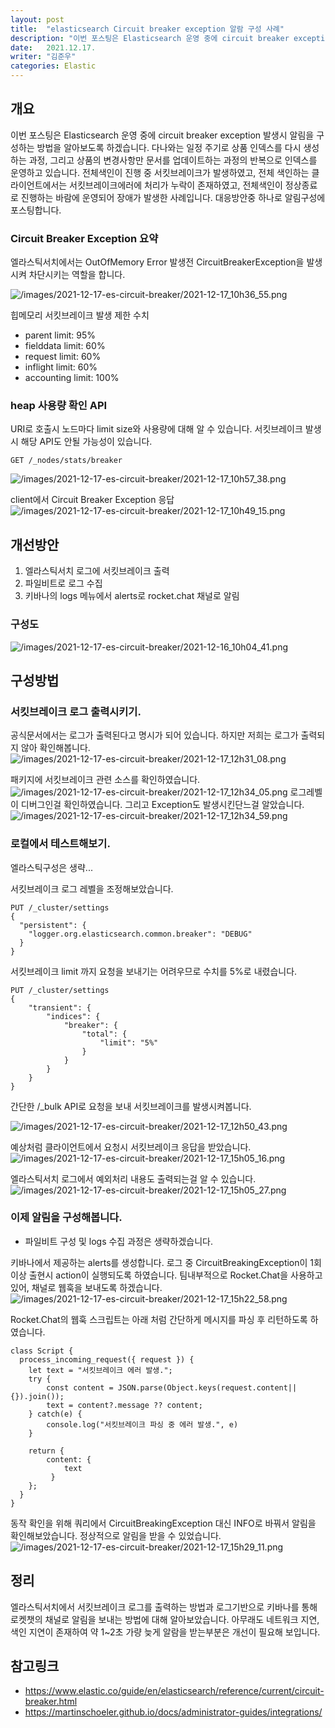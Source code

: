 ```yaml
---
layout: post
title:  "elasticsearch Circuit breaker exception 알람 구성 사례"
description: "이번 포스팅은 Elasticsearch 운영 중에 circuit breaker exception 발생시 알림을 구성하는 방법을 알아보도록 하겠습니다. 다나와는 일정 주기로 상품 인덱스를 다시 생성하는 과정, 그리고 상품의 변경사항만 문서를 업데이트하는 과정의 반복으로 인덱스를 운영하고 있습니다. 전체색인이 진행 중 서킷브레이크가 발생하였고, 전체 색인하는 클라이언트에서는  서킷브레이크에러에 처리가 누락이 존재하였고, 전체색인이 정상종료로 진행하는 바람에 운영되어 장애가 발생한 사례입니다. 대응방안중 하나로 알림구성에 포스팅합니다." 
date:   2021.12.17.
writer: "김준우"  
categories: Elastic 
---
```

## 개요
이번 포스팅은 Elasticsearch 운영 중에 circuit breaker exception 발생시 알림을 구성하는 방법을 알아보도록 하겠습니다. 다나와는 일정 주기로 상품 인덱스를 다시 생성하는 과정, 그리고 상품의 변경사항만 문서를 업데이트하는 과정의 반복으로 인덱스를 운영하고 있습니다. 전체색인이 진행 중 서킷브레이크가 발생하였고, 전체 색인하는 클라이언트에서는  서킷브레이크에러에 처리가 누락이 존재하였고, 전체색인이 정상종료로 진행하는 바람에 운영되어 장애가 발생한 사례입니다. 대응방안중 하나로 알림구성에 포스팅합니다.


### Circuit Breaker Exception 요약

엘라스틱서치에서는 OutOfMemory Error 발생전 CircuitBreakerException을 발생시켜 차단시키는 역할을 합니다. 

![/images/2021-12-17-es-circuit-breaker/2021-12-17_10h36_55.png](/images/2021-12-17-es-circuit-breaker/2021-12-17_10h36_55.png)

힙메모리 서킷브레이크 발생 제한 수치
- parent limit: 95%
- fielddata limit: 60%
- request limit: 60%
- inflight limit: 60%
- accounting limit: 100%


### heap 사용량 확인 API
URI로 호출시 노드마다 limit size와 사용량에 대해 알 수 있습니다. 서킷브레이크 발생시 해당 API도 안될 가능성이 있습니다.
```
GET /_nodes/stats/breaker
```
![/images/2021-12-17-es-circuit-breaker/2021-12-17_10h57_38.png](/images/2021-12-17-es-circuit-breaker/2021-12-17_10h57_38.png)


client에서 Circuit Breaker Exception 응답
![/images/2021-12-17-es-circuit-breaker/2021-12-17_10h49_15.png](/images/2021-12-17-es-circuit-breaker/2021-12-17_10h49_15.png)

## 개선방안

1. 엘라스틱서치 로그에 서킷브레이크 출력
2. 파일비트로 로그 수집
3. 키바나의 logs 메뉴에서 alerts로 rocket.chat 채널로 알림


### 구성도
![/images/2021-12-17-es-circuit-breaker/2021-12-16_10h04_41.png](/images/2021-12-17-es-circuit-breaker/2021-12-16_10h04_41.png)


## 구성방법

### 서킷브레이크 로그 출력시키기.
공식문서에서는 로그가 출력된다고 명시가 되어 있습니다. 하지만 저희는 로그가 출력되지 않아 확인해봅니다.
![/images/2021-12-17-es-circuit-breaker/2021-12-17_12h31_08.png](/images/2021-12-17-es-circuit-breaker/2021-12-17_12h31_08.png)

패키지에 서킷브레이크 관련 소스를 확인하였습니다.
![/images/2021-12-17-es-circuit-breaker/2021-12-17_12h34_05.png](/images/2021-12-17-es-circuit-breaker/2021-12-17_12h34_05.png)
로그레벨이 디버그인걸 확인하였습니다. 그리고 Exception도 발생시킨단느걸 알았습니다.
![/images/2021-12-17-es-circuit-breaker/2021-12-17_12h34_59.png](/images/2021-12-17-es-circuit-breaker/2021-12-17_12h34_59.png)

### 로컬에서 테스트해보기.

엘라스틱구성은 생략...



서킷브레이크 로그 레벨을 조정해보았습니다.
```
PUT /_cluster/settings
{
  "persistent": {
    "logger.org.elasticsearch.common.breaker": "DEBUG"
  }
}
```

서킷브레이크 limit 까지 요청을 보내기는 어려우므로 수치를 5%로 내렸습니다.
```
PUT /_cluster/settings
{
	"transient": {
		"indices": {
			"breaker": {
				"total": {
					"limit": "5%"
				}
			}
		}
	}
}
```


간단한 /_bulk API로 요청을 보내 서킷브레이크를 발생시켜봅니다.

![/images/2021-12-17-es-circuit-breaker/2021-12-17_12h50_43.png](/images/2021-12-17-es-circuit-breaker/2021-12-17_12h50_43.png)

예상처럼 클라이언트에서 요청시 서킷브레이크 응답을 받았습니다.
![/images/2021-12-17-es-circuit-breaker/2021-12-17_15h05_16.png](/images/2021-12-17-es-circuit-breaker/2021-12-17_15h05_16.png)

엘라스틱서치 로그에서 예외처리 내용도 출력되는걸 알 수 있습니다.
![/images/2021-12-17-es-circuit-breaker/2021-12-17_15h05_27.png](/images/2021-12-17-es-circuit-breaker/2021-12-17_15h05_27.png)


### 이제 알림을 구성해봅니다.

 * 파일비트 구성 및 logs 수집 과정은 생략하겠습니다.

키바나에서 제공하는 alerts를 생성합니다.
로그 중 CircuitBreakingException이 1회 이상 출현시 action이 실행되도록 하였습니다. 팀내부적으로 Rocket.Chat을 사용하고 있어, 채널로 웹훅을 보내도록 하겠습니다.
![/images/2021-12-17-es-circuit-breaker/2021-12-17_15h22_58.png](/images/2021-12-17-es-circuit-breaker/2021-12-17_15h22_58.png)

Rocket.Chat의 웹훅 스크립트는 아래 처럼 간단하게 메시지를 파싱 후 리턴하도록 하였습니다.

```
class Script {
  process_incoming_request({ request }) {
    let text = "서킷브레이크 에러 발생.";
    try {
        const content = JSON.parse(Object.keys(request.content||{}).join());
        text = content?.message ?? content;
    } catch(e) {
        console.log("서킷브레이크 파싱 중 에러 발생.", e)
    }
    
    return {
        content: { 
            text
         }
    };
  }
}
```

동작 확인을 위해 쿼리에서 CircuitBreakingException 대신 INFO로 바꿔서 알림을 확인해보았습니다. 정상적으로 알림을 받을 수 있었습니다.
![/images/2021-12-17-es-circuit-breaker/2021-12-17_15h29_11.png](/images/2021-12-17-es-circuit-breaker/2021-12-17_15h29_11.png)


## 정리

엘라스틱서치에서 서킷브레이크 로그를 출력하는 방법과 로그기반으로 키바나를 통해 로켓챗의 채널로 알림을 보내는 방법에 대해 알아보았습니다. 아무래도 네트워크 지연, 색인 지연이 존재하여 약 1~2초 가량 늦게 알람을 받는부분은 개선이 필요해 보입니다.


## 참고링크

- https://www.elastic.co/guide/en/elasticsearch/reference/current/circuit-breaker.html
- https://martinschoeler.github.io/docs/administrator-guides/integrations/
